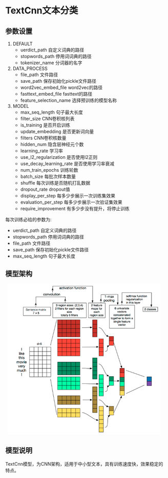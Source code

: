 # TextCnn文本分类
## 参数设置
1. DEFAULT
    - uerdict_path 自定义词典的路径
    - stopwords_path 停用词词典的路径
    - tokenizer_name 分词器的名字
2. DATA_PROCESS
    - file_path 文件路径
    - save_path 保存初始化pickle文件路径
    - word2vec_embed_file word2vec的路径
    - fasttext_embed_file fasttext的路径
    - feature_selection_name 选择预训练的模型名称
3. MODEL
    - max_seq_length 句子最大长度
    - filter_size CNN卷积核列表
    - is_training 是否开启训练
    - update_embedding 是否更新词向量
    - filters CNN卷积核数量
    - hidden_num 隐含层神经元个数
    - learning_rate 学习率
    - use_l2_regularization 是否使用l2正则
    - use_decay_learning_rate 是否使用学习率衰减
    - num_train_epochs 训练轮数
    - batch_size 每批次样本数量
    - shuffle 每次训练是否随机打乱数据
    - dropout_rate dropout值
    - display_per_step 每多少步展示一次训练集效果
    - evaluation_per_step 每多少步展示一次验证集效果
    - require_improvement 有多少步没有提升，将停止训练  
    
每次训练必给的参数为:
* uerdict_path 自定义词典的路径
* stopwords_path 停用词词典的路径
* file_path 文件路径
* save_path 保存初始化pickle文件路径
* max_seq_length 句子最大长度
## 模型架构
![alt textcnn](./img/textcnn.png)
## 模型说明
TextCnn模型，为CNN架构，适用于中小型文本，具有训练速度快，效果稳定的特点。

